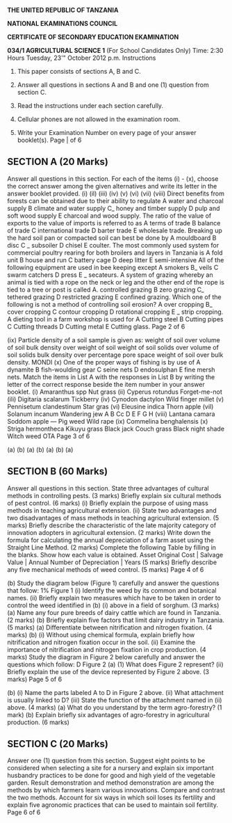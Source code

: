 **THE UNITED REPUBLIC OF TANZANIA**

**NATIONAL EKAMINATIONS COUNCIL**

**CERTIFICATE OF SECONDARY EDUCATION EKAMINATION**

**034/1 AGRICULTURAL SCIENCE 1**
(For School Candidates Only)
Time: 2:30 Hours Tuesday, 23'" October 2012 p.m.
Instructions

1. This paper consists of sections A, B and C.

2. Answer all questions in sections A and B and one (1) question from section C.

3. Read the instructions under each section carefully.

4. Cellular phones are not allowed in the examination room.

5. Write your Examination Number on every page of your answer booklet(s).
Page | of 6

## SECTION A (20 Marks)
Answer all questions in this section.
For each of the items (i) - (x), choose the correct answer among the given alternatives and write its letter in the answer booklet provided.
(i)
(il)
(iii)
(iv)
(v)
(vi)
(vii)
(viii)
Direct benefits from forests can be obtained due to their ability to regulate
   A water and charcoal supply B climate and water supply
C_ honey and timber supply D pulp and soft wood supply
   E charcoal and wood supply.
The ratio of the value of exports to the value of imports is referred to as
   A terms of trade B balance of trade
   C international trade D barter trade
   E wholesale trade.
Breaking up the hard soil pan or compacted soil can best be done by
   A mouldboard B disc C _ subsoiler
   D chisel E coulter.
The most commonly used system for commercial poultry rearing for both broilers and layers in Tanzania is
   A fold unit B house and run
   C battery cage D deep litter
   E semi-intensive
All of the following equipment are used in bee keeping except
   A smokers B_ veils C swarm catchers
   D press E _ secateurs.
   A system of grazing whereby an animal is tied with a rope on the neck or leg and the other end of the rope is tied to a tree or post is called
A. controlled grazing B zero grazing
C_ tethered grazing D restricted grazing
   E confined grazing.
Which one of the following is not a method of controlling soil erosion?
   A over cropping B_ cover cropping
   C contour cropping D rotational cropping
   E _ strip cropping.
   A dieting tool in a farm workshop is used for
   A Cutting steel B Cutting pipes C Cutting threads
   D Cutting metal E Cutting glass.
Page 2 of 6

(ix) Particle density of a soil sample is given as:
weight of soil over volume of soil bulk density over weight of soil weight of soil solids over volume of soil solids bulk density over percentage pore space weight of soil over bulk density.
MONDI
(x) One of the proper ways of fishing is by use of
   A dynamite B fish-woulding gear
   C seine nets D endosulphan
   E fine mersh nets.
Match the items in List A with the responses in List B by writing the letter of the correct response beside the item number in your answer booklet.
(i) Amaranthus spp Nut grass
(ii) Cyperus rotundus Forget-me-not
(ili) Digitaria scalarum Tickberry
(iv) Cynodon dactylon Wild finger millet
(v) Pennisetum clandestinum Star gras
(vi) Eleusine indica Thorn apple
(vil) Solanum incanum Wandering jew
A
B
Cc
D
E
F
G
H
(viii) Lantana camara Soddom apple
—
Pig weed
Wild rape
(ix) Commelina benghalensis
(x) Striga hermontheca
Kikuyu grass
Black jack
Couch grass
Black night shade
Witch weed
OTA
Page 3 of 6

(a)
(b)
(a)
(b)
(a)
(b)
(a)

## SECTION B (60 Marks)
Answer all questions in this section.
State three advantages of cultural methods in controlling pests. (3 marks)
Briefly explain six cultural methods of pest control. (6 marks)
(i) Briefly explain the purpose of using mass methods in teaching agricultural extension.
(ii) State two advantages and two disadvantages of mass methods in teaching agricultural extension. (5 marks)
Briefly describe the characteristic of the late majority category of innovation adopters in agricultural extension. (2 marks)
Write down the formula for calculating the annual depreciation of a farm asset using the
Straight Line Method. (2 marks)
Complete the following Table by filling in the blanks. Show how each value is obtained.
Asset Original Cost | Salvage Value | Annual Number of
Depreciation | Years
(5 marks)
Briefly describe any five mechanical methods of weed control. (5 marks)
Page 4 of 6

(b) Study the diagram below (Figure 1) carefully and answer the questions that follow:
1%
Figure 1
(i) Identify the weed by its common and botanical names.
(ii) Briefly explain two measures which have to be taken in order to control the weed identified in (b) (i) above in a field of sorghum. (3 marks)
(a) Name any four pure breeds of dairy cattle which are found in Tanzania. (2 marks)
(b) Briefly explain five factors that limit dairy industry in Tanzania. (5 marks)
(a) Differentiate between nitrification and nitrogen fixation. (4 marks)
(b) (i) Without using chemical formula, explain briefly how nitrification and nitrogen fixation occur in the soil.
(ii) Examine the importance of nitrification and nitrogen fixation in crop production.
(4 marks)
Study the diagram in Figure 2 below carefully and answer the questions which follow:
D
Figure 2
(a) (1) What does Figure 2 represent?
(ii) Briefly explain the use of the device represented by Figure 2 above.
(3 marks)
Page 5 of 6

(b) (i) Name the parts labeled A to D in Figure 2 above.
(ii) What attachment is usually linked to D?
(iii) State the function of the attachment named in (ii) above. (4 marks)
(a) What do you understand by the term agro-forestry? (1 mark)
(b) Explain briefly six advantages of agro-forestry in agricultural production.
(6 marks)

## SECTION C (20 Marks)
Answer one (1) question from this section.
Suggest eight points to be considered when selecting a site for a nursery and explain six important husbandry practices to be done for good and high yield of the vegetable garden.
Result demonstration and method demonstration are among the methods by which farmers learn various innovations. Compare and contrast the two methods.
Account for six ways in which soil loses its fertility and explain five agronomic practices that can be used to maintain soil fertility.
Page 6 of 6